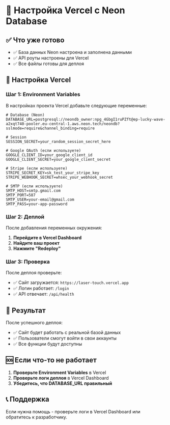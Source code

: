 # 🚀 Настройка Vercel с Neon Database

## ✅ Что уже готово

- ✅ База данных Neon настроена и заполнена данными
- ✅ API роуты настроены для Vercel
- ✅ Все файлы готовы для деплоя

## 🔧 Настройка Vercel

### Шаг 1: Environment Variables

В настройках проекта Vercel добавьте следующие переменные:

```env
# Database (Neon)
DATABASE_URL=postgresql://neondb_owner:npg_4GbgI1ruPZft@ep-lucky-wave-a2xqt740-pooler.eu-central-1.aws.neon.tech/neondb?sslmode=require&channel_binding=require

# Session
SESSION_SECRET=your_random_session_secret_here

# Google OAuth (если используете)
GOOGLE_CLIENT_ID=your_google_client_id
GOOGLE_CLIENT_SECRET=your_google_client_secret

# Stripe (если используете)
STRIPE_SECRET_KEY=sk_test_your_stripe_key
STRIPE_WEBHOOK_SECRET=whsec_your_webhook_secret

# SMTP (если используете)
SMTP_HOST=smtp.gmail.com
SMTP_PORT=587
SMTP_USER=your-email@gmail.com
SMTP_PASS=your-app-password
```

### Шаг 2: Деплой

После добавления переменных окружения:

1. **Перейдите в Vercel Dashboard**
2. **Найдите ваш проект**
3. **Нажмите "Redeploy"**

### Шаг 3: Проверка

После деплоя проверьте:

- ✅ Сайт загружается: `https://laser-touch.vercel.app`
- ✅ Логин работает: `/login`
- ✅ API отвечает: `/api/health`

## 🎯 Результат

После успешного деплоя:
- ✅ Сайт будет работать с реальной базой данных
- ✅ Пользователи смогут войти в свои аккаунты
- ✅ Все функции будут доступны

## 🆘 Если что-то не работает

1. **Проверьте Environment Variables** в Vercel
2. **Проверьте логи деплоя** в Vercel Dashboard
3. **Убедитесь, что DATABASE_URL правильный**

## 📞 Поддержка

Если нужна помощь - проверьте логи в Vercel Dashboard или обратитесь к разработчику. 